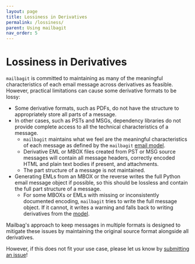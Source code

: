```yaml
---
layout: page
title: Lossiness in Derivatives
permalink: /lossiness/
parent: Using mailbagit
nav_order: 5
---
```


# Lossiness in Derivatives

`mailbagit` is committed to maintaining as many of the meaningful characteristics of each email message across derivatives as feasible. However, practical limitations can cause some derivative formats to be lossy:

* Some derivative formats, such as PDFs, do not have the structure to appropriately store all parts of a message.
* In other cases, such as PSTs and MSGs, dependency libraries do not provide complete access to all the technical characteristics of a message.
	* `mailbagit` maintains what we feel are the meaningful characteristics of each message as defined by the `mailbagit` [email model](https://github.com/UAlbanyArchives/mailbagit/blob/develop/mailbagit/models.py).
	* Derivative EML or MBOX files created from PST or MSG source messages will contain all message headers, correctly encoded HTML and plain text bodies if present, and attachments.
	* The part structure of a message is not maintained.
* Generating EMLs from an MBOX or the reverse writes the full Python email message object if possible, so this should be lossless and contain the full part structure of a message.
	* For some MBOXs or EMLs with missing or inconsistently documented encoding, `mailbagit` tries to write the full message object. If it cannot, it writes a warning and falls back to writing derivatives from the [model](https://github.com/UAlbanyArchives/mailbagit/blob/develop/mailbagit/models.py).

Mailbag's approach to keep messages in multiple formats is designed to mitigate these issues by maintaining the original source format alongside all derivatives.

However, if this does not fit your use case, please let us know by [submitting an issue](https://github.com/UAlbanyArchives/mailbagit/issues)!
